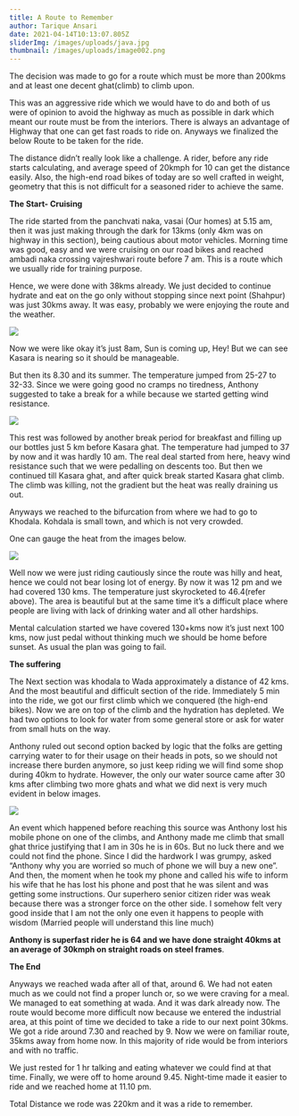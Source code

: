 ```yaml
---
title: A Route to Remember
author: Tarique Ansari
date: 2021-04-14T10:13:07.805Z
sliderImg: /images/uploads/java.jpg
thumbnail: /images/uploads/image002.png
---
```

The decision was made to go for a route which must be more than 200kms and at least one decent ghat(climb) to climb upon. 

This was an aggressive ride which we would have to do and both of us were of opinion to avoid the highway as much as possible in dark which meant our route must be from the interiors. There is always an advantage of Highway that one can get fast roads to ride on. Anyways we finalized the below Route to be taken for the ride. 

The distance didn’t really look like a challenge. A rider, before any ride starts calculating, and average speed of 20kmph for 10 can get the distance easily. Also, the high-end road bikes of today are so well crafted in weight, geometry that this is not difficult for a seasoned rider to achieve the same. 

**The Start- Cruising** 

The ride started from the panchvati naka, vasai (Our homes) at 5.15 am, then it was just making through the dark for 13kms (only 4km was on highway in this section), being cautious about motor vehicles. Morning time was good, easy and we were cruising on our road bikes and reached ambadi naka crossing vajreshwari route before 7 am. This is a route which we usually ride for training purpose. 

Hence, we were done with 38kms already. We just decided to continue hydrate and eat on the go only without stopping since next point (Shahpur) was just 30kms away. It was easy, probably we were enjoying the route and the weather. 

![](/images/uploads/image003.jpg)

Now we were like okay it’s just 8am, Sun is coming up, Hey! But we can see Kasara is nearing so it should be manageable. 

But then its 8.30 and its summer. The temperature jumped from 25-27 to 32-33. Since we were going good no cramps no tiredness, Anthony suggested to take a break for a while because we started getting wind resistance. 

![](/images/uploads/image004.jpg)

This rest was followed by another break period for breakfast and filling up our bottles just 5 km before Kasara ghat. The temperature had jumped to 37 by now and it was hardly 10 am. The real deal started from here, heavy wind resistance such that we were pedalling on descents too. But then we continued till Kasara ghat, and after quick break started Kasara ghat climb. The climb was killing, not the gradient but the heat was really draining us out. 

Anyways we reached to the bifurcation from where we had to go to Khodala. Kohdala is small town, and which is not very crowded. 

One can gauge the heat from the images below.

![](/images/uploads/element-6-.png)

Well now we were just riding cautiously since the route was hilly and heat, hence we could not bear losing lot of energy. By now it was 12 pm and we had covered 130 kms. The temperature just skyrocketed to 46.4(refer above). The area is beautiful but at the same time it’s a difficult place where people are living with lack of drinking water and all other hardships. 

Mental calculation started we have covered 130+kms now it’s just next 100 kms, now just pedal without thinking much we should be home before sunset. As usual the plan was going to fail. 

**The suffering**

The Next section was khodala to Wada approximately a distance of 42 kms. And the most beautiful and difficult section of the ride. Immediately 5 min into the ride, we got our first climb which we conquered (the high-end bikes). Now we are on top of the climb and the hydration has depleted. We had two options to look for water from some general store or ask for water from small huts on the way. 

Anthony ruled out second option backed by logic that the folks are getting carrying water to for their usage on their heads in pots, so we should not increase there burden anymore, so just keep riding we will find some shop during 40km to hydrate. However, the only our water source came after 30 kms after climbing two more ghats and what we did next is very much evident in below images.

![](/images/uploads/element-7-.png)

An event which happened before reaching this source was Anthony lost his mobile phone on one of the climbs, and Anthony made me climb that small ghat thrice justifying that I am in 30s he is in 60s. But no luck there and we could not find the phone. Since I did the hardwork I was grumpy, asked “Anthony why you are worried so much of phone we will buy a new one”. And then, the moment when he took my phone and called his wife to inform his wife that he has lost his phone and post that he was silent and was getting some instructions. Our superhero senior citizen rider was weak because there was a stronger force on the other side. I somehow felt very good inside that I am not the only one even it happens to people with wisdom (Married people will understand this line much)

**Anthony is superfast rider he is 64 and we have done straight 40kms at an average of 30kmph on straight roads on steel frames**. 

**The End**

Anyways we reached wada after all of that, around 6. We had not eaten much as we could not find a proper lunch or, so we were craving for a meal. We managed to eat something at wada. And it was dark already now. The route would become more difficult now because we entered the industrial area, at this point of time we decided to take a ride to our next point 30kms. We got a ride around 7.30 and reached by 9. Now we were on familiar route, 35kms away from home now. In this majority of ride would be from interiors and with no traffic.

We just rested for  1 hr talking and eating whatever we could find at that time. Finally, we were off to home around 9.45. Night-time made it easier to ride and we reached home at 11.10 pm. 

Total Distance we rode was 220km and it was a ride to remember.
